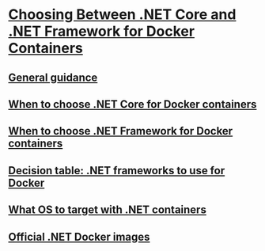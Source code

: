 # [Choosing Between .NET Core and .NET Framework for Docker Containers](index.md)
## [General guidance](general-guidance.md)
## [When to choose .NET Core for Docker containers](when-to-choose-net-core-for-docker-containers.md)
## [When to choose .NET Framework for Docker containers](when-to-choose-net-framework-for-docker-containers.md)
## [Decision table: .NET frameworks to use for Docker](decision-table-net-frameworks-to-use-for-docker.md)
## [What OS to target with .NET containers](what-os-to-target-with-net-containers.md)
## [Official .NET Docker images](official-net-docker-images.md)
